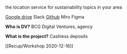the location service for sustainability topics in your area

[Google drive](https://drive.google.com/drive/folders/1hTApuEvr37r9nI9u_-3FzslteUTADkRn) Slack [Github](https://github.com/RECUP-git/replace-app/projects/2) Miro Figma

**Who is DV?** BCG Digital Ventures, agency

**What is the project?** Cashless deposits

[[Recup/Workshop 2020-12-16]]



